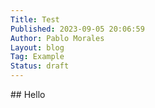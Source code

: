 ```yaml
---
Title: Test
Published: 2023-09-05 20:06:59
Author: Pablo Morales
Layout: blog
Tag: Example
Status: draft
---
```

  <style>
@import url("https://cdnjs.cloudflare.com/ajax/libs/animate.css/4.1.1/animate.min.css");
</style>
<div class="animate__animated animate__fadeInLeft" markdown="1">
## Hello

</div>


